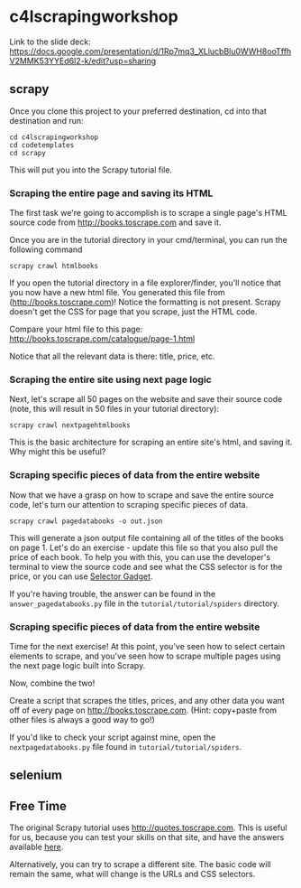 # c4lscrapingworkshop

Link to the slide deck: https://docs.google.com/presentation/d/1Rp7mq3_XLlucbBlu0WWH8ooTffhV2MMK53YYEd6l2-k/edit?usp=sharing

## scrapy

Once you clone this project to your preferred destination, cd into that destination and run:
```
cd c4lscrapingworkshop
cd codetemplates
cd scrapy
```

This will put you into the Scrapy tutorial file.

### Scraping the entire page and saving its HTML

The first task we're going to accomplish is to scrape a single page's HTML source code from http://books.toscrape.com and save it.

Once you are in the tutorial directory in your cmd/terminal, you can run the following command

```
scrapy crawl htmlbooks
```

If you open the tutorial directory in a file explorer/finder, you'll notice that you now have a new html file. You generated this file from (http://books.toscrape.com)! Notice the formatting is not present. Scrapy doesn't get the CSS for page that you scrape, just the HTML code.

Compare your html file to this page: http://books.toscrape.com/catalogue/page-1.html

Notice that all the relevant data is there: title, price, etc.

### Scraping the entire site using next page logic

Next, let's scrape all 50 pages on the website and save their source code (note, this will result in 50 files in your tutorial directory):

```
scrapy crawl nextpagehtmlbooks
```

This is the basic architecture for scraping an entire site's html, and saving it. Why might this be useful?

### Scraping specific pieces of data from the entire website

Now that we have a grasp on how to scrape and save the entire source code, let's turn our attention to scraping specific pieces of data.

```
scrapy crawl pagedatabooks -o out.json
```

This will generate a json output file containing all of the titles of the books on page 1. Let's do an exercise - update this file so that you also pull the price of each book. To help you with this, you can use the developer's terminal to view the source code and see what the CSS selector is for the price, or you can use [Selector Gadget](http://selectorgadget.com).

If you're having trouble, the answer can be found in the `answer_pagedatabooks.py` file in the `tutorial/tutorial/spiders` directory.

### Scraping specific pieces of data from the entire website

Time for the next exercise! At this point, you've seen how to select certain elements to scrape, and you've seen how to scrape multiple pages using the next page logic built into Scrapy.

Now, combine the two!

Create a script that scrapes the titles, prices, and any other data you want off of every page on http://books.toscrape.com. (Hint: copy+paste from other files is always a good way to go!)

If you'd like to check your script against mine, open the `nextpagedatabooks.py` file found in `tutorial/tutorial/spiders`.

## selenium



## Free Time

The original Scrapy tutorial uses http://quotes.toscrape.com. This is useful for us, because you can test your skills on that site, and have the answers available [here](https://docs.scrapy.org/en/latest/intro/tutorial.html).

Alternatively, you can try to scrape a different site. The basic code will remain the same, what will change is the URLs and CSS selectors.
